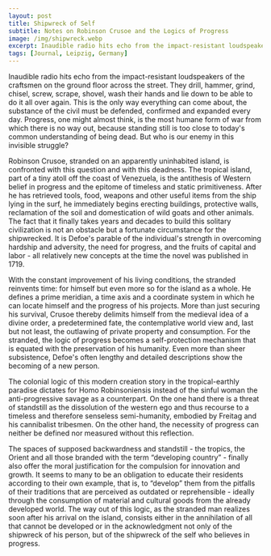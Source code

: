 ```yaml
---
layout: post
title: Shipwreck of Self
subtitle: Notes on Robinson Crusoe and the Logics of Progress
image: /img/shipwreck.webp
excerpt: Inaudible radio hits echo from the impact-resistant loudspeakers of the craftsmen on the ground floor across the street. They drill, hammer, grind, chisel, screw, scrape, shovel, wash their hands and lie down to be able to do it all over again. This is the only way everything can come about, the substance of the civil must be defended, confirmed and expanded every day. Progress, one might almost think, is the most humane form of war from which there is no way out, because standing still is too close to today's common understanding of being dead. But who is our enemy in this invisible struggle?
tags: [Journal, Leipzig, Germany]
---
```


Inaudible radio hits echo from the impact-resistant loudspeakers of the craftsmen on the ground floor across the street. They drill, hammer, grind, chisel, screw, scrape, shovel, wash their hands and lie down to be able to do it all over again. This is the only way everything can come about, the substance of the civil must be defended, confirmed and expanded every day. Progress, one might almost think, is the most humane form of war from which there is no way out, because standing still is too close to today's common understanding of being dead. But who is our enemy in this invisible struggle?

Robinson Crusoe, stranded on an apparently uninhabited island, is confronted with this question and with this deadness. The tropical island, part of a tiny atoll off the coast of Venezuela, is the antithesis of Western belief in progress and the epitome of timeless and static primitiveness. After he has retrieved tools, food, weapons and other useful items from the ship lying in the surf, he immediately begins erecting buildings, protective walls, reclamation of the soil and domestication of wild goats and other animals. The fact that it finally takes years and decades to build this solitary civilization is not an obstacle but a fortunate circumstance for the shipwrecked. It is Defoe's parable of the individual's strength in overcoming hardship and adversity, the need for progress, and the fruits of capital and labor - all relatively new concepts at the time the novel was published in 1719.

With the constant improvement of his living conditions, the stranded reinvents time: for himself but even more so for the island as a whole. He defines a prime meridian, a time axis and a coordinate system in which he can locate himself and the progress of his projects. More than just securing his survival, Crusoe thereby delimits himself from the medieval idea of ​​a divine order, a predetermined fate, the contemplative world view and, last but not least, the outlawing of private property and consumption. For the stranded, the logic of progress becomes a self-protection mechanism that is equated with the preservation of his humanity. Even more than sheer subsistence, Defoe's often lengthy and detailed descriptions show the becoming of a new person.

The colonial logic of this modern creation story in the tropical-earthly paradise dictates for Homo Robinsoniensis instead of the sinful woman the anti-progressive savage as a counterpart. On the one hand there is a threat of standstill as the dissolution of the western ego and thus recourse to a timeless and therefore senseless semi-humanity, embodied by Freitag and his cannibalist tribesmen. On the other hand, the necessity of progress can neither be defined nor measured without this reflection.

The spaces of supposed backwardness and standstill - the tropics, the Orient and all those branded with the term “developing country” - finally also offer the moral justification for the compulsion for innovation and growth. It seems to many to be an obligation to educate their residents according to their own example, that is, to “develop” them from the pitfalls of their traditions that are perceived as outdated or reprehensible - ideally through the consumption of material and cultural goods from the already developed world. The way out of this logic, as the stranded man realizes soon after his arrival on the island, consists either in the annihilation of all that cannot be developed or in the acknowledgment not only of the shipwreck of his person, but of the shipwreck of the self who believes in progress.
